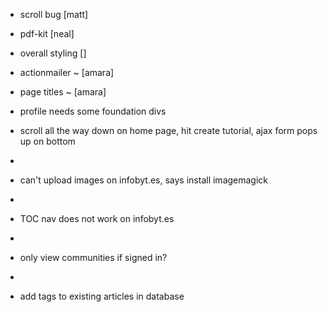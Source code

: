 - scroll bug                                          [matt]
- pdf-kit                                             [neal]
- overall styling                                     []
- actionmailer ~                                      [amara]
- page titles ~                                       [amara]

- profile needs some foundation divs

- scroll all the way down on home page, hit create tutorial, ajax form pops up on bottom
- 
- can't upload images on infobyt.es, says install imagemagick
- 
- TOC nav does not work on infobyt.es
- 
- only view communities if signed in?
- 
- add tags to existing articles in database


